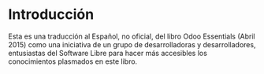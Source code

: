 Introducción
====

Esta es una traducción al Español, no oficial, del libro Odoo Essentials (Abril 2015) como una iniciativa de un grupo de desarrolladoras y desarrolladores, entusiastas del Software Libre para hacer más accesibles los conocimientos plasmados en este libro.